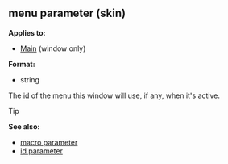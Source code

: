 ## menu parameter (skin)


**Applies to:**
+   [Main](/ref/skin/control/main.md)  (window only)

**Format:**
+   string


The [id](/ref/skin/param/id.md) of the menu this window
will use, if any, when it\'s active.

> [!TIP] 
> **See also:**
> +   [macro parameter](/ref/skin/param/macro.md) 
> +   [id parameter](/ref/skin/param/id.md) 